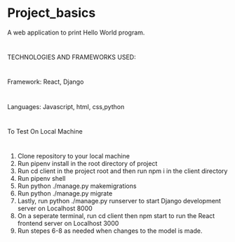 # Project_basics
A web application to print Hello World program.
#
TECHNOLOGIES AND FRAMEWORKS USED:
#
Framework: React, Django
#
Languages: Javascript, html, css,python

#
To Test On Local Machine
#
1. Clone repository to your local machine
2. Run pipenv install in the root directory of project
3. Run cd client in the project root and then run npm i in the client directory
4. Run pipenv shell
5. Run python ./manage.py makemigrations
6. Run python ./manage.py migrate
7. Lastly, run python ./manage.py runserver to start Django development server on Localhost 8000
8. On a seperate terminal, run cd client then npm start to run the React frontend server on Localhost 3000
9. Run stepes 6-8 as needed when changes to the model is made.
